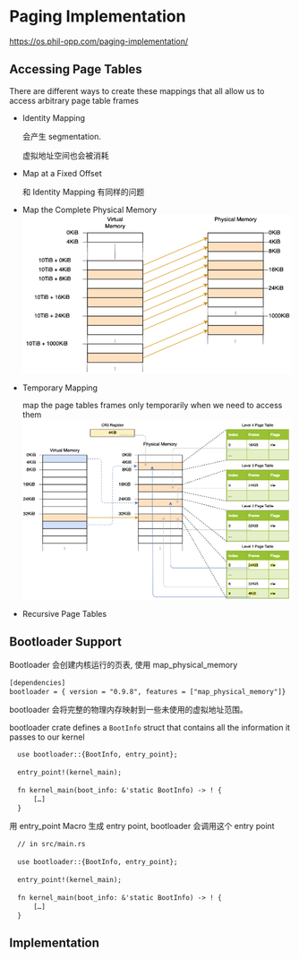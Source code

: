 # Paging Implementation

https://os.phil-opp.com/paging-implementation/

## Accessing Page Tables

There are different ways to create these mappings that all allow us to access arbitrary page table frames

- Identity Mapping

  会产生 segmentation.

  虚拟地址空间也会被消耗

- Map at a Fixed Offset

  和 Identity Mapping 有同样的问题

- Map the Complete Physical Memory
  ![](./map_physical_memory.png)
- Temporary Mapping

  map the page tables frames only temporarily when we need to access them
  ![](./temporary-mapping.png)

- Recursive Page Tables

## Bootloader Support

Bootloader 会创建内核运行的页表, 使用 map_physical_memory

```
[dependencies]
bootloader = { version = "0.9.8", features = ["map_physical_memory"]}
```

bootloader 会将完整的物理内存映射到一些未使用的虚拟地址范围。

bootloader crate defines a `BootInfo` struct that contains all the information it passes to our kernel

```
  use bootloader::{BootInfo, entry_point};

  entry_point!(kernel_main);

  fn kernel_main(boot_info: &'static BootInfo) -> ! {
      […]
  }
```

用 entry_point Macro 生成 entry point, bootloader 会调用这个 entry point

```
  // in src/main.rs

  use bootloader::{BootInfo, entry_point};

  entry_point!(kernel_main);

  fn kernel_main(boot_info: &'static BootInfo) -> ! {
      […]
  }
```

## Implementation
